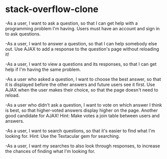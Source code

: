 stack-overflow-clone
====================


-As a user, I want to ask a question, so that I can get help with a programming problem I'm having. Users must have an account and sign in to ask questions.

-As a user, I want to answer a question, so that I can help somebody else out. Use AJAX to add a response to the question's page without reloading it!

-As a user, I want to view a questions and its responses, so that I can get help if I'm having the same problem.

-As a user who asked a question, I want to choose the best answer, so that it is displayed before the other answers and future users see it first. Use AJAX when the user makes their choice, so that the page doesn't need to reload.

-As a user who didn't ask a question, I want to vote on which answer I think is best, so that higher-voted answers display higher on the page. Another good candidate for AJAX! Hint: Make votes a join table between users and answers.

-As a user, I want to search questions, so that it's easier to find what I'm looking for. Hint: Use the Textacular gem for searching.

-As a user, I want my searches to also look through responses, to increase the chances of finding what I'm looking for. 

